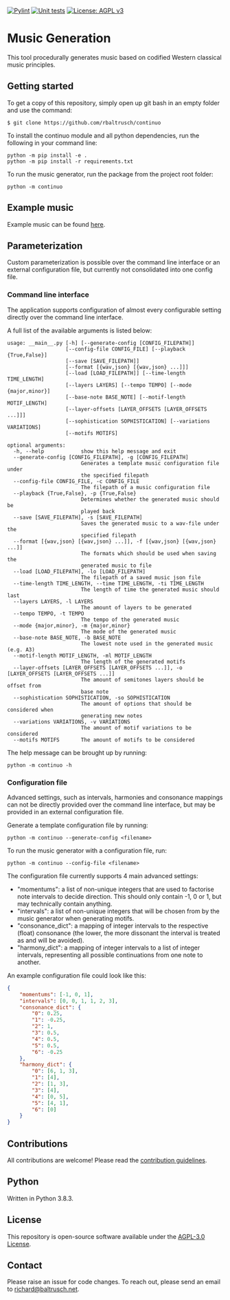 [![Pylint](https://github.com/rbaltrusch/continuo/actions/workflows/pylint.yml/badge.svg)](https://github.com/rbaltrusch/continuo/actions/workflows/pylint.yml)
[![Unit tests](https://github.com/rbaltrusch/continuo/actions/workflows/pytest-unit-tests.yml/badge.svg)](https://github.com/rbaltrusch/continuo/actions/workflows/pytest-unit-tests.yml)
[![License: AGPL v3](https://img.shields.io/badge/License-AGPL_v3-blue.svg)](https://www.gnu.org/licenses/agpl-3.0)

# Music Generation

This tool procedurally generates music based on codified Western classical music principles.

## Getting started

To get a copy of this repository, simply open up git bash in an empty folder and use the command:

    $ git clone https://github.com/rbaltrusch/continuo

To install the continuo module and all python dependencies, run the following in your command line:

    python -m pip install -e .
    python -m pip install -r requirements.txt

To run the music generator, run the package from the project root folder:

    python -m continuo

## Example music

Example music can be found [here](example_music).

## Parameterization

Custom parameterization is possible over the command line interface or an external configuration file, but currently not consolidated into one config file.

### Command line interface

The application supports configuration of almost every configurable setting directly over the command line interface.

A full list of the available arguments is listed below:

```
usage: __main__.py [-h] [--generate-config [CONFIG_FILEPATH]]
                   [--config-file CONFIG_FILE] [--playback {True,False}]
                   [--save [SAVE_FILEPATH]]
                   [--format [{wav,json} [{wav,json} ...]]]
                   [--load [LOAD_FILEPATH]] [--time-length TIME_LENGTH]
                   [--layers LAYERS] [--tempo TEMPO] [--mode {major,minor}]
                   [--base-note BASE_NOTE] [--motif-length MOTIF_LENGTH]
                   [--layer-offsets [LAYER_OFFSETS [LAYER_OFFSETS ...]]]
                   [--sophistication SOPHISTICATION] [--variations VARIATIONS]
                   [--motifs MOTIFS]

optional arguments:
  -h, --help            show this help message and exit
  --generate-config [CONFIG_FILEPATH], -g [CONFIG_FILEPATH]
                        Generates a template music configuration file under
                        the specified filepath
  --config-file CONFIG_FILE, -c CONFIG_FILE
                        The filepath of a music configuration file
  --playback {True,False}, -p {True,False}
                        Determines whether the generated music should be
                        played back
  --save [SAVE_FILEPATH], -s [SAVE_FILEPATH]
                        Saves the generated music to a wav-file under the
                        specified filepath
  --format [{wav,json} [{wav,json} ...]], -f [{wav,json} [{wav,json} ...]]
                        The formats which should be used when saving the
                        generated music to file
  --load [LOAD_FILEPATH], -lo [LOAD_FILEPATH]
                        The filepath of a saved music json file
  --time-length TIME_LENGTH, --time TIME_LENGTH, -ti TIME_LENGTH
                        The length of time the generated music should last
  --layers LAYERS, -l LAYERS
                        The amount of layers to be generated
  --tempo TEMPO, -t TEMPO
                        The tempo of the generated music
  --mode {major,minor}, -m {major,minor}
                        The mode of the generated music
  --base-note BASE_NOTE, -b BASE_NOTE
                        The lowest note used in the generated music (e.g. A3)
  --motif-length MOTIF_LENGTH, -ml MOTIF_LENGTH
                        The length of the generated motifs
  --layer-offsets [LAYER_OFFSETS [LAYER_OFFSETS ...]], -o [LAYER_OFFSETS [LAYER_OFFSETS ...]]
                        The amount of semitones layers should be offset from
                        base note
  --sophistication SOPHISTICATION, -so SOPHISTICATION
                        The amount of options that should be considered when
                        generating new notes
  --variations VARIATIONS, -v VARIATIONS
                        The amount of motif variations to be considered
  --motifs MOTIFS       The amount of motifs to be considered

```

The help message can be brought up by running:

```
python -m continuo -h
```

### Configuration file

Advanced settings, such as intervals, harmonies and consonance mappings can not be directly provided over the command line interface, but may be provided in an external configuration file.

Generate a template configuration file by running:

```
python -m continuo --generate-config <filename>
```

To run the music generator with a configuration file, run:

```
python -m continuo --config-file <filename>
```

The configuration file currently supports 4 main advanced settings:
- "momentums": a list of non-unique integers that are used to factorise note intervals to decide direction. This should only contain -1, 0 or 1, but may technically contain anything.
- "intervals": a list of non-unique integers that will be chosen from by the music generator when generating motifs.
- "consonance_dict": a mapping of integer intervals to the respective (float) consonance (the lower, the more dissonant the interval is treated as and will be avoided).
- "harmony_dict": a mapping of integer intervals to a list of integer intervals, representing all possible continuations from one note to another.

An example configuration file could look like this:
```json
{
    "momentums": [-1, 0, 1],
    "intervals": [0, 0, 1, 1, 2, 3],
    "consonance_dict": {
        "0": 0.25,
        "1": -0.25,
        "2": 1,
        "3": 0.5,
        "4": 0.5,
        "5": 0.5,
        "6": -0.25
    },
    "harmony_dict": {
        "0": [6, 1, 3],
        "1": [4],
        "2": [1, 3],
        "3": [4],
        "4": [0, 5],
        "5": [4, 1],
        "6": [0]
    }
}
```

## Contributions

All contributions are welcome! Please read the [contribution guidelines](CONTRIBUTING.md).

## Python

Written in Python 3.8.3.

## License

This repository is open-source software available under the [AGPL-3.0 License](https://github.com/rbaltrusch/continuo/blob/master/LICENSE).

## Contact

Please raise an issue for code changes. To reach out, please send an email to richard@baltrusch.net.

